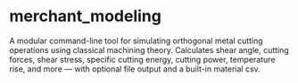 # merchant_modeling
A modular command-line tool for simulating orthogonal metal cutting operations using classical machining theory. Calculates shear angle, cutting forces, shear stress, specific cutting energy, cutting power, temperature rise, and more — with optional file output and a built-in material csv.
